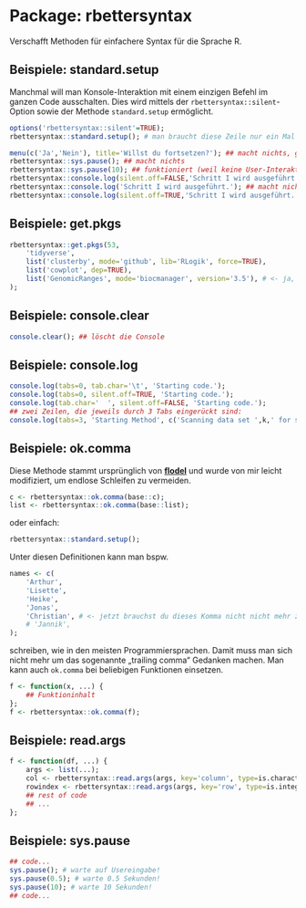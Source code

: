# Package: rbettersyntax
Verschafft Methoden für einfachere Syntax für die Sprache R.

## Beispiele: standard.setup

Manchmal will man Konsole-Interaktion mit einem einzigen Befehl im ganzen Code ausschalten.
Dies wird mittels der `rbettersyntax::silent`-Option sowie
der Methode `standard.setup` ermöglicht.

```r
options('rbettersyntax::silent'=TRUE);
rbettersyntax::standard.setup(); # man braucht diese Zeile nur ein Mal im Code, am besten nachdem alle Packages geladen sind.

menu(c('Ja','Nein'), title='Willst du fortsetzen?'); ## macht nichts, gibt den Wert 0 zurück.
rbettersyntax::sys.pause(); ## macht nichts
rbettersyntax::sys.pause(10); ## funktioniert (weil keine User-Interaktion erforderlich)
rbettersyntax::console.log(silent.off=FALSE,'Schritt I wird ausgeführt.'); ## funktioniert
rbettersyntax::console.log('Schritt I wird ausgeführt.'); ## macht nichts
rbettersyntax::console.log(silent.off=TRUE,'Schritt I wird ausgeführt.'); ## macht nichts
```

## Beispiele: get.pkgs

```r
rbettersyntax::get.pkgs(53,
	'tidyverse',
	list('clusterby', mode='github', lib='RLogik', force=TRUE),
	list('cowplot', dep=TRUE),
	list('GenomicRanges', mode='biocmanager', version='3.5'), # <- ja, ein trailing comma ist erlaubt!
);
```

## Beispiele: console.clear

```r
console.clear(); ## löscht die Console
```

## Beispiele: console.log

```r
console.log(tabs=0, tab.char='\t', 'Starting code.');
console.log(tabs=0, silent.off=TRUE, 'Starting code.');
console.log(tab.char='  ', silent.off=FALSE, 'Starting code.');
## zwei Zeilen, die jeweils durch 3 Tabs eingerückt sind:
console.log(tabs=3, 'Starting Method', c('Scanning data set ',k,' for solutions:'));
```

## Beispiele: ok.comma

Diese Methode stammt ursprünglich von [**flodel**](https://gist.github.com/flodel/5283216) und wurde von mir leicht modifiziert, um endlose Schleifen zu vermeiden.

```r
c <- rbettersyntax::ok.comma(base::c);
list <- rbettersyntax::ok.comma(base::list);
```

oder einfach:

```r
rbettersyntax::standard.setup();
```

Unter diesen Definitionen kann man bspw.

```r
names <- c(
	'Arthur',
	'Lisette',
	'Heike',
	'Jonas',
	'Christian', # <- jetzt brauchst du dieses Komma nicht nicht mehr zu löschen!
	# 'Jannik',
);
```

schreiben, wie in den meisten Programmiersprachen.
Damit muss man sich nicht mehr um das sogenannte „trailing comma“ Gedanken machen.
Man kann auch `ok.comma` bei beliebigen Funktionen einsetzen.

```r
f <- function(x, ...) {
	## Funktioninhalt
};
f <- rbettersyntax::ok.comma(f);
```

## Beispiele: read.args

```r
f <- function(df, ...) {
	args <- list(...);
	col <- rbettersyntax::read.args(args, key='column', type=is.character, default=c());
	rowindex <- rbettersyntax::read.args(args, key='row', type=is.integer, default=1);
	## rest of code
	## ...
};
```

## Beispiele: sys.pause

```r
## code...
sys.pause(); # warte auf Usereingabe!
sys.pause(0.5); # warte 0.5 Sekunden!
sys.pause(10); # warte 10 Sekunden!
## code...
```